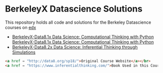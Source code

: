 # BerkeleyX Datascience Solutions
This repository holds all code and solutions for the Berkeley Datascience courses on <a href = "https://www.edx.org/">edx</a>
<ul>
  <li><a href = "https://www.edx.org/course/foundations-of-data-science-computational-thinking">BerkeleyX-Data8.1x Data Science: Computational Thinking with Python</a></li><a href = "https://www.edx.org/course/foundations-of-data-science-computational-thinking">BerkeleyX-Data8.1x Data Science: Computational Thinking with Python</a></li></li>
  <li><a href = "https://www.edx.org/course/foundations-of-data-science-inferential-thinking-b">BerkeleyX-Data8.2x Data Science: Inferential Thinking through Simulations</a></li>
</ul>


```markdown
<a href = "http://data8.org/sp18/">Original Course Website</a></br>
<a href = "https://www.inferentialthinking.com/">Book Used in this Course</a>
```

